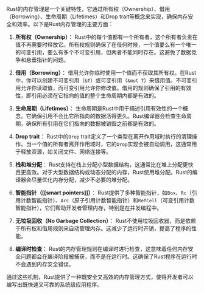  Rust的内存管理是一个关键特性，它通过所有权（Ownership）、借用（Borrowing）、生命周期（Lifetimes）和Drop trait等概念来实现，确保内存安全和效率。以下是Rust内存管理的主要方面：

1. **所有权（Ownership）**：
   Rust中的每个值都有一个所有者，这个所有者负责在值不再需要时释放它。所有权规则确保了在任何时候，一个值要么有一个唯一的可变引用，要么有多个不可变引用，但两者不能同时存在。这避免了数据竞争和悬垂指针的问题。

2. **借用（Borrowing）**：
   借用允许你临时使用一个值而不获取其所有权。在Rust中，你可以创建不可变引用（`&T`）或可变引用（`&mut T`）来借用值。不可变引用允许你读取值，而可变引用允许你修改值。借用的规则确保了引用的有效性，即引用必须在它指向的值的整个生命周期内都是有效的。

3. **生命周期（Lifetimes）**：
   生命周期是Rust中用于描述引用有效性的一个概念。它确保引用不会比它所指向的数据活得更久。Rust编译器会检查生命周期，确保所有引用在它们指向的数据被销毁之前都是有效的。

4. **Drop trait**：
   Rust中的`Drop` trait定义了一个类型在离开作用域时执行的清理操作。当一个值的所有者离开作用域时，它的`Drop`实现会被自动调用，这通常用于释放资源，如关闭文件、网络连接等。

5. **栈和堆分配**：
   Rust支持在栈上分配小型数据结构，这通常比在堆上分配更快且更高效。对于大型数据结构或动态分配的内存，Rust使用堆分配。Rust的编译器会尽量优化内存分配，减少不必要的堆分配。

6. **智能指针（[[smart pointers]]）**：
   Rust提供了多种智能指针，如`Box`、`Rc`（引用计数智能指针）、`Arc`（原子引用计数智能指针）和`RefCell`（可变引用计数智能指针），它们帮助开发者管理内存，特别是在并发编程中。

7. **无垃圾回收（No Garbage Collection）**：
   Rust不使用垃圾回收器，而是依赖于所有权和借用规则来自动管理内存。这减少了运行时开销，提高了程序的性能。

8. **编译时检查**：
   Rust的内存管理规则在编译时进行检查，这意味着任何内存安全问题都会在编译阶段被捕获，而不是在运行时。这确保了Rust程序在运行时不会遇到内存安全错误。

通过这些机制，Rust提供了一种既安全又高效的内存管理方式，使得开发者可以编写出既快速又可靠的系统级应用程序。